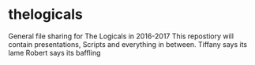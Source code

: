 # thelogicals
General file sharing for The Logicals in 2016-2017
This repostiory will contain presentations, Scripts and everything in between. 
Tiffany says its lame
Robert says its baffling
